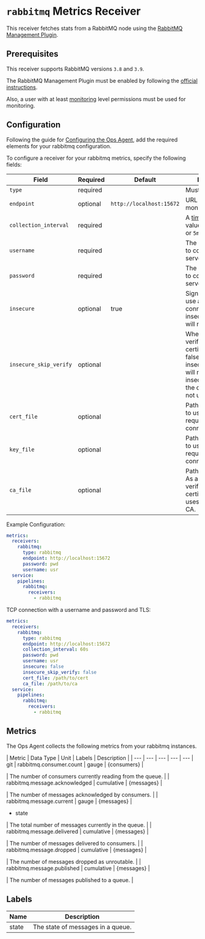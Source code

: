 # `rabbitmq` Metrics Receiver

This receiver fetches stats from a RabbitMQ node using the [RabbitMQ Management Plugin](https://www.rabbitmq.com/management.html).

## Prerequisites

This receiver supports RabbitMQ versions `3.8` and `3.9`.

The RabbitMQ Management Plugin must be enabled by following the [official instructions](https://www.rabbitmq.com/management.html#getting-started).

Also, a user with at least [monitoring](https://www.rabbitmq.com/management.html#permissions) level permissions must be used for monitoring.
## Configuration

Following the guide for [Configuring the Ops Agent](https://cloud.google.com/stackdriver/docs/solutions/agents/ops-agent/configuration#file-location), add the required elements for your rabbitmq configuration.

To configure a receiver for your rabbitmq metrics, specify the following fields:

| Field                   | Required | Default                         | Description |
| ---                     | ---      | ---                             | ---         |
| `type`                  | required |                                 | Must be `rabbitmq`. |
| `endpoint`              | optional | `http://localhost:15672`        | URL of node to be monitored |
| `collection_interval`   | required |                                 | A [time.Duration](https://pkg.go.dev/time#ParseDuration) value, such as `30s` or `5m`. |
| `username`              | required |                                 | The username used to connect to the server. |
| `password`              | required |                                 | The password used to connect to the server. |
| `insecure`              | optional | true                            | Signals whether to use a secure TLS connection or not. If insecure is true TLS will not be enabled. |
| `insecure_skip_verify`  | optional |                                 | Whether to skip verifying the certificate or not. A false value of insecure_skip_verify will not be used if insecure is true as the connection will not use TLS at all. |
| `cert_file`             | optional |                                 | Path to the TLS cert to use for TLS required connections. |
| `key_file`              | optional |                                 | Path to the TLS key to use for TLS required connections. |
| `ca_file`               | optional |                                 | Path to the CA cert. As a client this verifies the server certificate. If empty, uses system root CA. |

Example Configuration:


```yaml
metrics:
  receivers:
    rabbitmq:
      type: rabbitmq 
      endpoint: http://localhost:15672
      password: pwd
      username: usr
  service:
    pipelines:
      rabbitmq:
        receivers:
          - rabbitmq
```

TCP connection with a username and password and TLS:

```yaml
metrics:
  receivers:
    rabbitmq:
      type: rabbitmq 
      endpoint: http://localhost:15672
      collection_interval: 60s
      password: pwd
      username: usr
      insecure: false
      insecure_skip_verify: false
      cert_file: /path/to/cert
      ca_file: /path/to/ca
  service:
    pipelines:
      rabbitmq:
        receivers:
          - rabbitmq
```

## Metrics

The Ops Agent collects the following metrics from your rabbitmq instances.

| Metric                                                 | Data Type | Unit        | Labels                          | Description    |
| ---                                                    | ---       | ---         | ---                             | ---            | git 
| rabbitmq.consumer.count | gauge | {consumers} | <ul> </ul>  | The number of consumers currently reading from the queue. |
| rabbitmq.message.acknowledged | cumulative | {messages} | <ul> </ul>  | The number of messages acknowledged by consumers. |
| rabbitmq.message.current | gauge | {messages} | <ul> <li>state</li> </ul>  | The total number of messages currently in the queue. |
| rabbitmq.message.delivered | cumulative | {messages} | <ul> </ul>  | The number of messages delivered to consumers. |
| rabbitmq.message.dropped | cumulative | {messages} | <ul> </ul>  | The number of messages dropped as unroutable. |
| rabbitmq.message.published | cumulative | {messages} | <ul> </ul>  | The number of messages published to a queue. |

## Labels

| Name | Description |
| ---- | ----------- |
| state | The state of messages in a queue. |
